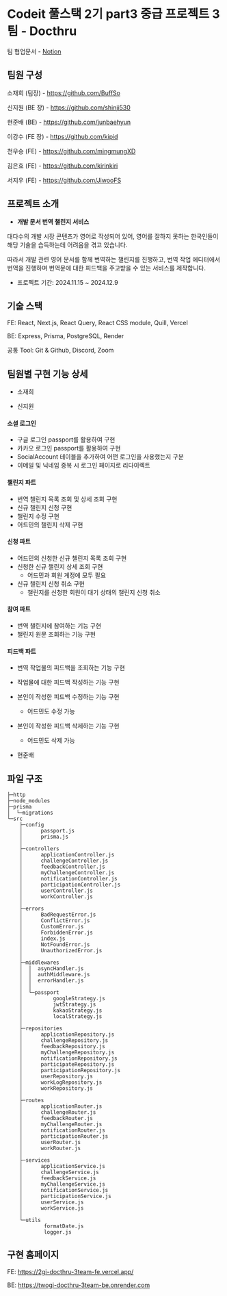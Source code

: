 # Codeit 풀스택 2기 part3 중급 프로젝트 3팀 - Docthru

팀 협업문서 - [Notion](https://www.notion.so/128e951e3e618064a461c77c319274b2?v=128e951e3e6181e4a1ac000c923e8661)



## 팀원 구성

소재희 (팀장) - https://github.com/BuffSo

신지원 (BE 장) - https://github.com/shinji530

현준배 (BE) - https://github.com/junbaehyun

이강수 (FE 장) - https://github.com/kipid

천우승 (FE) - https://github.com/mingmungXD

김은효 (FE) - https://github.com/kirinkiri

서지우 (FE) - https://github.com/JiwooFS



## 프로젝트 소개

- **개발 문서 번역 챌린지 서비스**

대다수의 개발 시장 콘텐츠가 영어로 작성되어 있어, 영어를 잘하지 못하는 한국인들이 해당 기술을 습득하는데 어려움을 겪고 있습니다.

따라서 개발 관련 영어 문서를 함께 번역하는 챌린지를 진행하고, 번역 작업 에디터에서 번역을 진행하며 번역문에 대한 피드백을 주고받을 수 있는 서비스를 제작합니다.

- 프로젝트 기간: 2024.11.15 ~ 2024.12.9



## 기술 스택

FE: React, Next.js, React Query, React CSS module, Quill, Vercel

BE: Express, Prisma, PostgreSQL, Render

공통 Tool: Git & Github, Discord, Zoom



## 팀원별 구현 기능 상세

- 소재희



- 신지원
#### 소셜 로그인
- 구글 로그인 passport를 활용하여 구현
- 카카오 로그인 passport를 활용하여 구현
- SocialAccount 테이블을 추가하여 어떤 로그인을 사용했는지 구분
- 이메일 및 닉네임 중복 시 로그인 페이지로 리다이렉트

#### 챌린지 파트
- 번역 챌린지 목록 조회 및 상세 조회 구현
- 신규 챌린지 신청 구현
- 챌린지 수정 구현
- 어드민의 챌린지 삭제 구현

#### 신청 파트
- 어드민의 신청한 신규 챌린지 목록 조회 구현
- 신청한 신규 챌린지 상세 조회 구현 
  - 어드민과 회원 계정에 모두 필요
- 신규 챌린지 신청 취소 구현
  - 챌린지를 신청한 회원이 대기 상태의 챌린지 신청 취소


#### 참여 파트
- 번역 챌린지에 참여하는 기능 구현
- 챌린지 원문 조회하는 기능 구현


#### 피드백 파트
- 번역 작업물의 피드백을 조회하는 기능 구현
- 작업물에 대한 피드백 작성하는 기능 구현
- 본인이 작성한 피드백 수정하는 기능 구현
  - 어드민도 수정 가능
- 본인이 작성한 피드백 삭제하는 기능 구현
  - 어드민도 삭제 가능


- 현준배





## 파일 구조

```
├─http
├─node_modules
├─prisma
│  └─migrations
└─src
    ├─config
    │      passport.js
    │      prisma.js
    │
    ├─controllers
    │      applicationController.js
    │      challengeController.js
    │      feedbackController.js
    │      myChallengeController.js
    │      notificationController.js
    │      participationController.js
    │      userController.js
    │      workController.js
    │
    ├─errors
    │      BadRequestError.js
    │      ConflictError.js
    │      CustomError.js
    │      ForbiddenError.js
    │      index.js
    │      NotFoundError.js
    │      UnauthorizedError.js
    │
    ├─middlewares
    │  │  asyncHandler.js
    │  │  authMiddleware.js
    │  │  errorHandler.js
    │  │
    │  └─passport
    │          googleStrategy.js
    │          jwtStrategy.js
    │          kakaoStrategy.js
    │          localStrategy.js
    │
    ├─repositories
    │      applicationRepository.js
    │      challengeRepository.js
    │      feedbackRepository.js
    │      myChallengeRepository.js
    │      notificationRepository.js
    │      participateRepository.js
    │      participationRepository.js
    │      userRepository.js
    │      workLogRepository.js
    │      workRepository.js
    │
    ├─routes
    │      applicationRouter.js
    │      challengeRouter.js
    │      feedbackRouter.js
    │      myChallengeRouter.js
    │      notificationRouter.js
    │      participationRouter.js
    │      userRouter.js
    │      workRouter.js
    │
    ├─services
    │      applicationService.js
    │      challengeService.js
    │      feedbackService.js
    │      myChallengeService.js
    │      notificationService.js
    │      participationService.js
    │      userService.js
    │      workService.js
    │
    └─utils
            formatDate.js
            logger.js
```



## 구현 홈페이지

FE: https://2gi-docthru-3team-fe.vercel.app/

BE: https://twogi-docthru-3team-be.onrender.com
